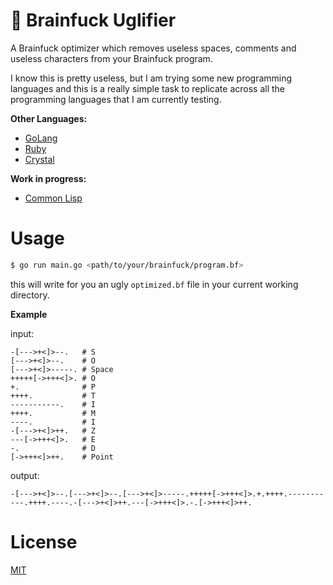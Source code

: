 # 💩 Brainfuck Uglifier

A Brainfuck optimizer which removes useless spaces, comments and useless characters from your Brainfuck program.

I know this is pretty useless, but I am trying some new programming languages and this is a really simple task to replicate across all the programming languages that I am currently testing.

**Other Languages:** <br />
- [GoLang](https://github.com/micheleriva/brainfuck-uglifier-go)
- [Ruby](https://github.com/micheleriva/brainfuck-uglifier-ruby)
- [Crystal](https://github.com/micheleriva/brainfuck-uglifier-crystal)

**Work in progress:**
- [Common Lisp](https://github.com/micheleriva/brainfuck-uglifier-common-lisp)

# Usage

```sh
$ go run main.go <path/to/your/brainfuck/program.bf>
```

this will write for you an ugly `optimized.bf` file in your current working directory.

**Example**

input:

```brainfuck
-[--->+<]>--.   # S
[--->+<]>--.    # O
[--->+<]>-----. # Space
+++++[->+++<]>. # O
+.              # P
++++.           # T
-----------.    # I
++++.           # M
----.           # I
-[--->+<]>++.   # Z
---[->+++<]>.   # E
-.              # D
[->+++<]>++.    # Point
```

output:

```brainfuck
-[--->+<]>--.[--->+<]>--.[--->+<]>-----.+++++[->+++<]>.+.++++.-----------.++++.----.-[--->+<]>++.---[->+++<]>.-.[->+++<]>++.
```


# License
[MIT](/LICENSE.md)